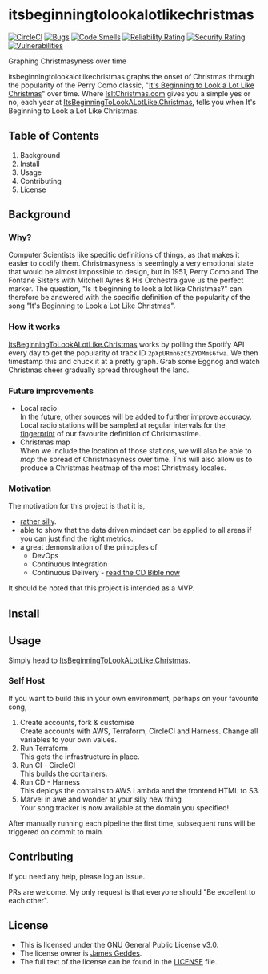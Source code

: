 <!--- STANDARD README -->
<!--- https://github.com/RichardLitt/standard-readme -->
<!--- ---------------------------------------------- -->
<!--- Title -->
<!--- must match repository name -->
<!--- REQUIRED -->

# itsbeginningtolookalotlikechristmas

<!--- Banner -->
<!--- OPTIONAL -->
<!--- Must not have its own title -->
<!--- Must link to local image in current repository -->


<!--- Badges -->
<!--- OPTIONAL -->
<!--- Must not have its own title -->
[![CircleCI](https://img.shields.io/circleci/build/github/jamesgeddes/itsbeginningtolookalotlikechristmas/main?style=flat-square)](https://app.circleci.com/pipelines/github/jamesgeddes/itsbeginningtolookalotlikechristmas)
[![Bugs](https://sonarcloud.io/api/project_badges/measure?project=jamesgeddes_itsbeginningtolookalotlikechristmas&metric=bugs)](https://sonarcloud.io/dashboard?id=030_n3dr)
[![Code Smells](https://sonarcloud.io/api/project_badges/measure?project=jamesgeddes_itsbeginningtolookalotlikechristmas&metric=code_smells)](https://sonarcloud.io/dashboard?id=030_n3dr)
[![Reliability Rating](https://sonarcloud.io/api/project_badges/measure?project=jamesgeddes_itsbeginningtolookalotlikechristmas&metric=reliability_rating)](https://sonarcloud.io/dashboard?id=030_n3dr)
[![Security Rating](https://sonarcloud.io/api/project_badges/measure?project=jamesgeddes_itsbeginningtolookalotlikechristmas&metric=security_rating)](https://sonarcloud.io/dashboard?id=030_n3dr)
[![Vulnerabilities](https://sonarcloud.io/api/project_badges/measure?project=jamesgeddes_itsbeginningtolookalotlikechristmas&metric=vulnerabilities)](https://sonarcloud.io/dashboard?id=030_n3dr)

<!--- Short description -->
<!--- REQUIRED -->
<!--- An overview of the intentions of this repo -->
<!--- Must not have its own title -->
<!--- Must be less than 120 characters -->
<!--- Must match GitHub's description -->
Graphing Christmasyness over time

<!--- Long Description -->
<!--- OPTIONAL -->
<!--- Must not have its own title -->
<!--- A detailed description of the repo -->
itsbeginningtolookalotlikechristmas graphs the onset of Christmas through the popularity of the
Perry Como
classic, "[It's Beginning to Look a Lot Like Christmas](https://youtu.be/KmddeUJJEuU)" over time.
Where [IsItChristmas.com](https://isitchristmas.com) gives you a simple yes or no, each year at
[ItsBeginningToLookALotLike.Christmas](http://ItsBeginningToLookALotLike.Christmas), tells you when
It's Beginning to Look a Lot Like Christmas.

## Table of Contents

<!--- REQUIRED -->

1. Background
2. Install
3. Usage
4. Contributing
5. License

<!--- ## Security -->
<!--- OPTIONAL -->
<!--- May go here if it is important to highlight security concerns. -->
<!--- Otherwise, it should be in Extra Sections. -->

## Background

<!--- OPTIONAL -->
<!--- Explain the motivation and abstract dependencies for this repo -->

### Why?

Computer Scientists like specific definitions of things, as that makes it easier to codify them.
Christmasyness is seemingly a very emotional state that would be almost impossible to design,
but in 1951, Perry Como and The Fontane Sisters with Mitchell Ayres & His Orchestra gave us the
perfect marker. The question, "Is it beginning to look a lot like Christmas?" can therefore be
answered with the specific definition of the popularity of the song "It's Beginning to Look a
Lot Like Christmas".

### How it works

[ItsBeginningToLookALotLike.Christmas](http://ItsBeginningToLookALotLike.Christmas) works by
polling the Spotify API every day to get the popularity of track ID
`2pXpURmn6zC5ZYDMms6fwa`. We then timestamp
this and chuck it at a pretty graph. Grab some Eggnog and watch Christmas cheer gradually spread
throughout the land.

### Future improvements

- Local radio<br />
  In the future, other sources will be added to further improve accuracy. Local radio stations
  will be sampled at regular intervals for the
  [fingerprint](https://en.wikipedia.org/wiki/Acoustic_fingerprint)
  of our favourite definition of Christmastime.
- Christmas map<br />
  When we include the location of those stations, we will also be able to _map_ the spread of
  Christmasyness over time. This will also allow us to produce a Christmas heatmap of the most
  Christmasy locales.

### Motivation

The motivation for this project is that it is,

- [rather silly](https://youtu.be/3ANufwUPFm8).
- able to show that the data driven mindset can be applied to all areas if you can just find the
  right metrics.
- a great demonstration of the principles of
    - DevOps
    - Continuous Integration
    - Continuous Delivery - [read the CD Bible now](https://amzn.to/3Wxh2GE)

It should be noted that this project is intended as a MVP.

## Install

<!--- Explain how to install the thing. -->
<!--- OPTIONAL IF documentation repo -->
<!--- ELSE REQUIRED -->

## Usage

<!--- REQUIRED -->
<!--- Explain what the thing does. Use screenshots or videos. -->

Simply head to [ItsBeginningToLookALotLike.Christmas](http://ItsBeginningToLookALotLike.Christmas).

### Self Host

If you want to build this in your own environment, perhaps on your favourite song,

1. Create accounts, fork & customise<br />
   Create accounts with AWS, Terraform, CircleCI and Harness. Change all variables to your own
   values.
2. Run Terraform<br />
   This gets the infrastructure in place.
3. Run CI - CircleCI<br />
   This builds the containers.
4. Run CD - Harness<br />
   This deploys the contains to AWS Lambda and the frontend HTML to S3.
5. Marvel in awe and wonder at your silly new thing<br />
   Your song tracker is now available at the domain you specified!

After manually running each pipeline the first time, subsequent runs will be triggered on commit
to main.

<!-- Extra sections -->
<!--- OPTIONAL -->
<!--- This should not be called "Extra Sections". -->
<!--- This is a space for 0 or more sections to be included, -->
<!--- each of which must have their own titles. -->


<!-- ## API -->
<!--- OPTIONAL -->
<!--- Describe exported functions and objects -->


<!-- ## Maintainers -->
<!--- OPTIONAL -->
<!--- List maintainer(s) for this repository -->
<!--- along with one way of contacting them (e.g. GitHub link or email). -->


<!-- ## Thanks -->
<!--- OPTIONAL -->
<!--- State anyone or anything that significantly -->
<!--- helped with the development of this project -->

## Contributing

<!--- REQUIRED -->
If you need any help, please log an issue.

PRs are welcome. My only request is that everyone should "Be excellent to each other".

## License

<!--- REQUIRED -->

- This is licensed under the GNU General Public License v3.0.
- The license owner is [James Geddes](https://jamesgeddes.pro/).
- The full text of the license can be found in the [LICENSE](LICENSE) file.